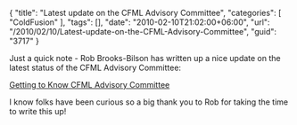 {
	"title": "Latest update on the CFML Advisory Committee",
	"categories": [
		"ColdFusion"
	],
	"tags": [],
	"date": "2010-02-10T21:02:00+06:00",
	"url": "/2010/02/10/Latest-update-on-the-CFML-Advisory-Committee",
	"guid": "3717"
}

Just a quick note - Rob Brooks-Bilson has written up a nice update on the latest status of the CFML Advisory Committee: 

<a href="http://www.fusionauthority.com/community/4801-getting-to-know-the-cfml-advisory-committee.htm">Getting to Know CFML Advisory Committee</a>

I know folks have been curious so a big thank you to Rob for taking the time to write this up!